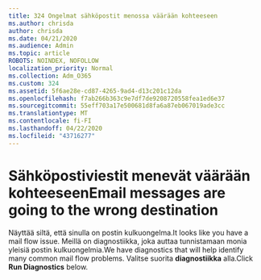 ```yaml
---
title: 324 Ongelmat sähköpostit menossa väärään kohteeseen
ms.author: chrisda
author: chrisda
ms.date: 04/21/2020
ms.audience: Admin
ms.topic: article
ROBOTS: NOINDEX, NOFOLLOW
localization_priority: Normal
ms.collection: Adm_O365
ms.custom: 324
ms.assetid: 5f6ae28e-cd87-4265-9ad4-d13c201c12da
ms.openlocfilehash: f7ab266b363c9e7df7de9208720558fea1ed6e37
ms.sourcegitcommit: 55eff703a17e500681d8fa6a87eb067019ade3cc
ms.translationtype: MT
ms.contentlocale: fi-FI
ms.lasthandoff: 04/22/2020
ms.locfileid: "43716277"
---
```

# <a name="email-messages-are-going-to-the-wrong-destination"></a><span data-ttu-id="611fc-102">Sähköpostiviestit menevät väärään kohteeseen</span><span class="sxs-lookup"><span data-stu-id="611fc-102">Email messages are going to the wrong destination</span></span>

<span data-ttu-id="611fc-103">Näyttää siltä, että sinulla on postin kulkuongelma.</span><span class="sxs-lookup"><span data-stu-id="611fc-103">It looks like you have a mail flow issue.</span></span> <span data-ttu-id="611fc-104">Meillä on diagnostiikka, joka auttaa tunnistamaan monia yleisiä postin kulkuongelmia.</span><span class="sxs-lookup"><span data-stu-id="611fc-104">We have diagnostics that will help identify many common mail flow problems.</span></span> <span data-ttu-id="611fc-105">Valitse suorita **diagnostiikka** alla.</span><span class="sxs-lookup"><span data-stu-id="611fc-105">Click **Run Diagnostics** below.</span></span>
